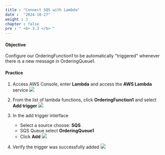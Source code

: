 ```yaml
---
title : "Connect SQS with Lambda"
date :  "2024-10-27" 
weight : 3
chapter : false
pre : " <b> 3.3 </b> "
---
```


#### Objective
Configure our OrderingFunction1 to be automatically "triggered" whenever there is a new message in OrderingQueue1.

#### Practice
1. Access AWS Console, enter **Lambda** and access the **AWS Lambda** service
![](/images/2-3/01.png?width=50pc)

2. From the list of lambda functions, click **OrderingFunction1** and select **Add trigger**
![](/images/3-3/02.png?width=50pc)

3. In the add trigger interface
   - Select a source choose: **SQS**
   - SQS Queue select **OrderingQueue1**
   - Click **Add**
![](/images/3-3/03.png?width=50pc)

4. Verify the trigger was successfully added
![](/images/3-3/04.png?width=50pc)
